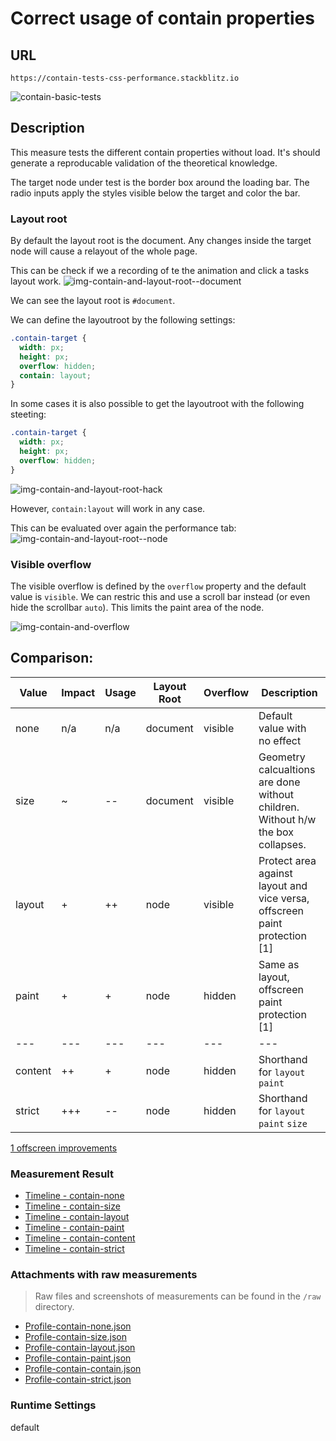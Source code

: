  
# Correct usage of contain properties 


## URL

`https://contain-tests-css-performance.stackblitz.io`

![contain-basic-tests](https://user-images.githubusercontent.com/95690470/158649244-e1d362b2-0803-48da-b22b-7c0443f8bb19.PNG)

## Description

This measure tests the different contain properties without load. It's should generate a reproducable validation of the theoretical knowledge.

The target node under test is the border box around the loading bar.
The radio inputs apply the styles visible below the target and color the bar.

### Layout root

By default the layout root is the document.
Any changes inside the target node will cause a relayout of the whole page.

This can be check if we a recording of te the animation and click a tasks layout work.
![img-contain-and-layout-root--document](https://user-images.githubusercontent.com/95690470/158653604-0754b098-dbcb-4adc-8c0e-8865859d0572.PNG)

We can see the layout root is `#document`.

We can define the layoutroot by the following settings:

```css
.contain-target {
  width: px;
  height: px;
  overflow: hidden;
  contain: layout;
}
```

In some cases it is also possible to get the layoutroot with the following steeting:

```css
.contain-target {
  width: px;
  height: px;
  overflow: hidden;
}
```
![img-contain-and-layout-root-hack](https://user-images.githubusercontent.com/95690470/158713879-07a84928-2862-42a6-b801-cb7721cd43b8.PNG)

However, `contain:layout` will work in any case.

This can be evaluated over again the performance tab:
![img-contain-and-layout-root--node](https://user-images.githubusercontent.com/95690470/158654190-dda771b2-66ca-463e-8b18-8c53e2a808ff.PNG)


### Visible overflow

The visible overflow is defined by the `overflow` property and the default value is `visible`.
We can restric this and use a scroll bar instead (or even hide the scrollbar `auto`). This limits the paint area of the node.

![img-contain-and-overflow](https://user-images.githubusercontent.com/95690470/158661451-50a9d0de-ee77-444a-b166-23f1a860fe1a.PNG)

## Comparison:

| Value   | Impact | Usage  | Layout Root | Overflow | Description                                                                     |
| ------- | ------ | ------ | ----------- | -------- | ------------------------------------------------------------------------------- | 
| none    | n/a    | n/a    | document    | visible  | Default value with no effect                                                    |
| size    | ~      | --     | document    | visible  | Geometry calcualtions are done without children. Without h/w the box collapses. |
| layout  | +      | ++     | node        | visible  | Protect area against layout and vice versa, offscreen paint protection [1]      |
| paint   | +      | +      | node        | hidden   | Same as layout, offscreen paint protection [1]                                  |
|   ---   |  ---   |  ---   | ---         |  ---     |  ---                                                                            |
| content | ++     | +      | node        | hidden   | Shorthand for `layout` `paint`                                                  |
| strict  | +++    | --     | node        | hidden   | Shorthand for `layout` `paint` `size`                                           |

[1 offscreen improvements](https://developer.mozilla.org/en-US/docs/Web/CSS/CSS_Containment#paint_containment)

### Measurement Result

- [Timeline - contain-none](https://chromedevtools.github.io/timeline-viewer/?loadTimelineFromURL=https://raw.githubusercontent.com/push-based/css-contain-research/master/measures/Profile-contain-none.json)
- [Timeline - contain-size](https://chromedevtools.github.io/timeline-viewer/?loadTimelineFromURL=https://raw.githubusercontent.com/push-based/css-contain-research/master/measures/Profile-contain-size.json)
- [Timeline - contain-layout](https://chromedevtools.github.io/timeline-viewer/?loadTimelineFromURL=https://raw.githubusercontent.com/push-based/css-contain-research/master/measures/Profile-contain-layout.json)
- [Timeline - contain-paint](https://chromedevtools.github.io/timeline-viewer/?loadTimelineFromURL=https://raw.githubusercontent.com/push-based/css-contain-research/master/measures/Profile-contain-paint.json)
- [Timeline - contain-content](https://chromedevtools.github.io/timeline-viewer/?loadTimelineFromURL=https://raw.githubusercontent.com/push-based/css-contain-research/master/measures/Profile-contain-content.json)
- [Timeline - contain-strict](https://chromedevtools.github.io/timeline-viewer/?loadTimelineFromURL=https://raw.githubusercontent.com/push-based/css-contain-research/master/measures/Profile-contain-strict.json)




### Attachments with raw measurements

> Raw files and screenshots of measurements can be found in the `/raw` directory.

- [Profile-contain-none.json](https://raw.githubusercontent.com/push-based/css-contain-research/master/measures/Profile-contain-none.json)
- [Profile-contain-size.json](https://raw.githubusercontent.com/push-based/css-contain-research/master/measures/Profile-contain-size.json)
- [Profile-contain-layout.json](https://raw.githubusercontent.com/push-based/css-contain-research/master/measures/Profile-contain-layout.json)
- [Profile-contain-paint.json](https://raw.githubusercontent.com/push-based/css-contain-research/master/measures/Profile-contain-paint.json)
- [Profile-contain-contain.json](https://raw.githubusercontent.com/push-based/css-contain-research/master/measures/Profile-contain-contain.json)
- [Profile-contain-strict.json](https://raw.githubusercontent.com/push-based/css-contain-research/master/measures/Profile-contain-strict.json)


### Runtime Settings 

default
